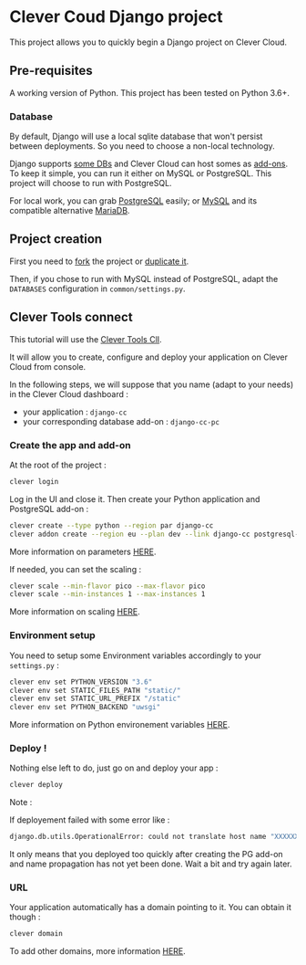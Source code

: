 # Clever Coud Django project

This project allows you to quickly begin a Django project on Clever Cloud.

## Pre-requisites

A working version of Python. This project has been tested on Python 3.6+.

### Database

By default, Django will use a local sqlite database that won't persist between deployments. So you need to choose a non-local technology.

Django supports [some DBs](https://docs.djangoproject.com/en/2.1/ref/settings/#databases) and Clever Cloud can host somes as [add-ons](https://www.clever-cloud.com/doc/addons/).
To keep it simple, you can run it either on MySQL or PostgreSQL. This project will choose to run with PostgreSQL.

For local work, you can grab [PostgreSQL](https://www.postgresql.org/download/) easily; or [MySQL](https://dev.mysql.com/downloads/) and its compatible alternative [MariaDB](https://downloads.mariadb.org/).

## Project creation

First you need to [fork](https://help.github.com/articles/fork-a-repo/) the project or [duplicate it](https://help.github.com/articles/duplicating-a-repository/).

Then, if you chose to run with MySQL instead of PostgreSQL, adapt the `DATABASES` configuration in `common/settings.py`.

## Clever Tools connect

This tutorial will use the [Clever Tools ClI](https://www.clever-cloud.com/doc/clever-tools/getting_started/).

It will allow you to create, configure and deploy your application on Clever Cloud from console.

In the following steps, we will suppose that you name (adapt to your needs) in the Clever Cloud dashboard :

* your application : `django-cc` 
* your corresponding database add-on : `django-cc-pc`

### Create the app and add-on

At the root of the project :

```bash
clever login
```

Log in the UI and close it. Then create your Python application and PostgreSQL add-on :

```bash
clever create --type python --region par django-cc
clever addon create --region eu --plan dev --link django-cc postgresql-addon django-cc-pg
```

More information on parameters [HERE](https://www.clever-cloud.com/doc/clever-tools/create/).

If needed, you can set the scaling :

```bash
clever scale --min-flavor pico --max-flavor pico
clever scale --min-instances 1 --max-instances 1
```

More information on scaling [HERE](https://www.clever-cloud.com/doc/clever-tools/manage/).

### Environment setup

You need to setup some Environment variables accordingly to your `settings.py` :

```bash
clever env set PYTHON_VERSION "3.6"
clever env set STATIC_FILES_PATH "static/"
clever env set STATIC_URL_PREFIX "/static"
clever env set PYTHON_BACKEND "uwsgi"
```

More information on Python environement variables [HERE](https://www.clever-cloud.com/doc/python/python_apps/).

### Deploy !

Nothing else left to do, just go on and deploy your app :

```bash
clever deploy
```

Note :

If deployement failed with some error like : 

```bash
django.db.utils.OperationalError: could not translate host name "XXXXXXXXXX-postgresql.services.clever-cloud.com" to address: Name or service not known
```

It only means that you deployed too quickly after creating the PG add-on and name propagation has not yet been done. Wait a bit and try again later.

### URL

Your application automatically has a domain pointing to it. You can obtain it though :

```bash
clever domain
```

To add other domains, more information [HERE](https://www.clever-cloud.com/doc/admin-console/custom-domain-names/).
